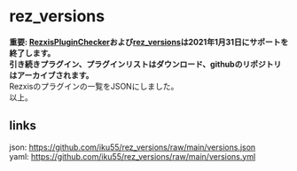 # rez_versions
**重要: [RezxisPluginChecker](https://github.com/iku55/RezxisPluginChecker)および[rez_versions](https://github.com/iku55/rez_versions)は2021年1月31日にサポートを終了します。  
引き続きプラグイン、プラグインリストはダウンロード、githubのリポジトリはアーカイブされます。**  
Rezxisのプラグインの一覧をJSONにしました。  
以上。
## links
json: https://github.com/iku55/rez_versions/raw/main/versions.json  
yaml: https://github.com/iku55/rez_versions/raw/main/versions.yml
